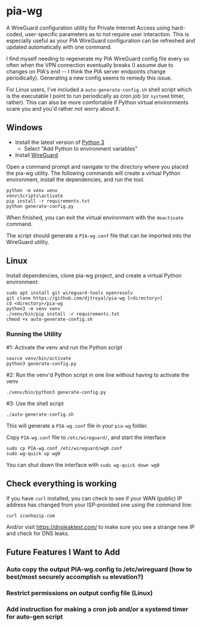 # pia-wg

A WireGuard configuration utility for Private Internet Access using hard-coded, user-specific parameters as to not require user interaction. This is especially useful as your PIA WireGuard configuration can be refreshed and updated automatically with one command.

I find myself needing to regenerate my PIA WireGuard config file every so often when the VPN connection eventually breaks (I assume due to changes on PIA's end -- I think the PIA server endpoints change periodically). Generating a new config seems to remedy this issue.

For Linux users, I've included a `auto-generate-config.sh` shell script which is the executable I point to run periodically as cron job (or `systemd` timer, rather). This can also be more comfortable if Python virtual environments scare you and you'd rather not worry about it.

## Windows

- Install the latest version of [Python 3](https://www.python.org/downloads/windows/)
  - Select "Add Python to environment variables"
- Install [WireGuard](https://www.wireguard.com/install/)

Open a command prompt and navigate to the directory where you placed the pia-wg utility. The following commands will create a virtual Python environment, install the dependencies, and run the tool.

```
python -m venv venv
venv\Scripts\activate
pip install -r requirements.txt
python generate-config.py
```

When finished, you can exit the virtual environment with the `deactivate` command.

The script should generate a `PIA-wg.conf` file that can be imported into the WireGuard utility.

## Linux

Install dependencies, clone pia-wg project, and create a virtual Python environment:

```
sudo apt install git wireguard-tools openresolv
git clone https://github.com/djtroyal/pia-wg [<directory>]
cd <directory>/pia-wg
python3 -m venv venv
./venv/bin/pip install -r requirements.txt
chmod +x auto-generate-config.sh

```

### Running the Utility

#1: Activate the venv and run the Python script
```
source venv/bin/activate
python3 generate-config.py
```

#2: Run the venv'd Python script in one line without having to activate the venv
```
./venv/bin/python3 generate-config.py
```

#3: Use the shell script
```
./auto-generate-config.sh
```

This will generate a `PIA-wg.conf` file in your `pia-wg` folder.

Copy  `PIA-wg.conf` file to `/etc/wireguard/`, and start the interface

```
sudo cp PIA-wg.conf /etc/wireguard/wg0.conf
sudo wg-quick up wg0
```

You can shut down the interface with `sudo wg-quick down wg0`

## Check everything is working

If you have `curl` installed, you can check to see if your WAN (public) IP address has changed from your ISP-provided one using the command line:
```
curl icanhazip.com
```

And/or visit https://dnsleaktest.com/ to make sure you see a strange new IP and check for DNS leaks.


## Future Features I Want to Add
### Auto copy the output PIA-wg.config to /etc/wireguard (how to best/most securely accomplish `su` elevation?)
### Restrict permissions on output config file (Linux)
### Add instruction for making a cron job and/or a systemd timer for auto-gen script